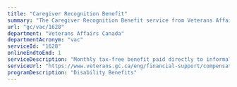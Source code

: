 ```yaml
---
title: "Caregiver Recognition Benefit"
summary: "The Caregiver Recognition Benefit service from Veterans Affairs Canada is available end-to-end online, according to the GC Service Inventory."
url: "gc/vac/1628"
department: "Veterans Affairs Canada"
departmentAcronym: "vac"
serviceId: "1628"
onlineEndtoEnd: 1
serviceDescription: "Monthly tax-free benefit paid directly to informal caregivers who are providing support to seriously ill or injured Veterans"
serviceUrl: "https://www.veterans.gc.ca/eng/financial-support/compensation-illness-injury/caregiver-recognition-benefit"
programDescription: "Disability Benefits"
---
```

